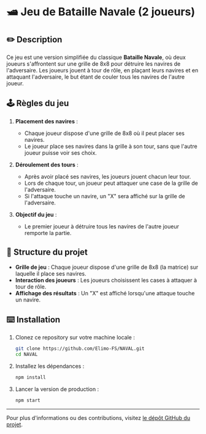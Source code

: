 # 🛥️ Jeu de Bataille Navale (2 joueurs)

## ✏️ Description

Ce jeu est une version simplifiée du classique **Bataille Navale**, où deux joueurs s'affrontent sur une grille de 8x8 pour détruire les navires de l'adversaire. Les joueurs jouent à tour de rôle, en plaçant leurs navires et en attaquant l'adversaire, le but étant de couler tous les navires de l'autre joueur.

## 🕹️ Règles du jeu

1. **Placement des navires** :
   - Chaque joueur dispose d'une grille de 8x8 où il peut placer ses navires.
   - Le joueur place ses navires dans la grille à son tour, sans que l'autre joueur puisse voir ses choix.

2. **Déroulement des tours** :
   - Après avoir placé ses navires, les joueurs jouent chacun leur tour.
   - Lors de chaque tour, un joueur peut attaquer une case de la grille de l'adversaire.
   - Si l'attaque touche un navire, un "X" sera affiché sur la grille de l'adversaire.

3. **Objectif du jeu** :
   - Le premier joueur à détruire tous les navires de l'autre joueur remporte la partie.

## ​📑​ Structure du projet

- **Grille de jeu** : Chaque joueur dispose d'une grille de 8x8 (la matrice) sur laquelle il place ses navires.
- **Interaction des joueurs** : Les joueurs choisissent les cases à attaquer à tour de rôle.
- **Affichage des résultats** : Un "X" est affiché lorsqu'une attaque touche un navire.

## ⌨️ Installation

1. Clonez ce repository sur votre machine locale :
   ```bash
   git clone https://github.com/Elimo-FS/NAVAL.git
   cd NAVAL
   ```

2. Installez les dépendances :
   ```bash
   npm install
   ```
      
3. Lancer la version de production :
   ```bash
   npm start
   ```

---

Pour plus d'informations ou des contributions, visitez [le dépôt GitHub du projet](https://github.com/Elimo-FS/NAVAL).
